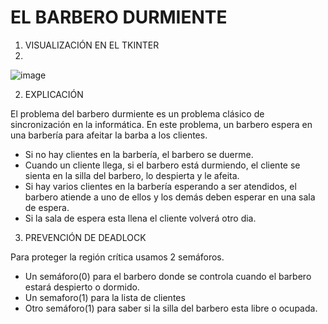 # EL BARBERO DURMIENTE
1) VISUALIZACIÓN EN EL TKINTER
2) 
![image](https://github.com/maariagarrcia/Barbero_Durmiente/assets/93185415/2a8591fc-642b-44a4-bb90-0ba80e6297d2)


2) EXPLICACIÓN

El problema del barbero durmiente es un problema clásico de sincronización en la informática. En este problema, un barbero espera en una barbería para afeitar la barba a los clientes. 

- Si no hay clientes en la barbería, el barbero se duerme. 
- Cuando un cliente llega, si el barbero está durmiendo, el cliente se sienta en la silla del barbero, lo despierta y le afeita. 
- Si hay varios clientes en la barbería esperando a ser atendidos, el barbero atiende a uno de ellos y los demás deben esperar en una sala de espera. 
- Si la sala de espera esta llena el cliente volverá otro dia.

3) PREVENCIÓN DE DEADLOCK

Para proteger la región crítica usamos 2 semáforos.

- Un semáforo(0) para el barbero donde se controla cuando el barbero estará despierto o dormido.
- Un semaforo(1) para la lista de clientes
- Otro semáforo(1) para saber si la silla del barbero esta libre o ocupada. 


